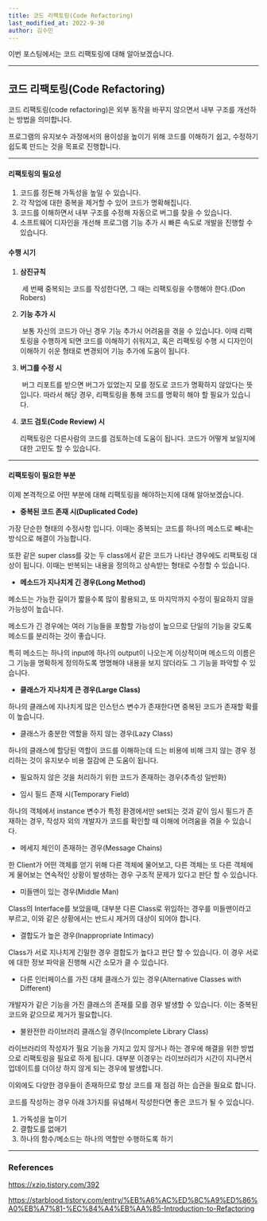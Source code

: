 ```yaml
---
title: 코드 리팩토링(Code Refactoring)
last_modified_at: 2022-9-30
author: 김수민
---
```


이번 포스팅에서는 코드 리팩토링에 대해 알아보겠습니다.

---

## 코드 리팩토링(Code Refactoring)

코드 리팩토링(code refactoring)은 외부 동작을 바꾸지 않으면서 내부 구조를 개선하는 방법을 의미합니다.

프로그램의 유지보수 과정에서의 용이성을 높이기 위해 코드를 이해하기 쉽고, 수정하기 쉽도록 만드는 것을 목표로 진행합니다.

---

#### 리팩토링의 필요성

1. 코드를 정돈해 가독성을 높일 수 있습니다.
2. 각 작업에 대한 중복을 제거할 수 있어 코드가 명확해집니다.
3. 코드를 이해하면서 내부 구조를 수정해 자동으로 버그를 찾을 수 있습니다. 
4. 소프트웨어 디자인을 개선해 프로그램 기능 추가 시 빠른 속도로 개발을 진행할 수 있습니다.



#### 수행 시기

1. **삼진규칙**

   ​	세 번째 중복되는 코드를 작성한다면, 그 때는 리팩토링을 수행해야 한다.(Don Robers)

2. **기능 추가 시**

   ​	보통 자신의 코드가 아닌 경우 기능 추가시 어려움을 겪을 수 있습니다. 이때 리팩토링을 수행하게 되면 코드를 이해하기 쉬워지고, 혹은 리팩토링 수행 시 디자인이 이해하기 쉬운 형태로 변경되어 기능 추가에 도움이 됩니다.

3. **버그를 수정 시**

   ​	버그 리포트를 받으면 버그가 있었는지 모를 정도로 코드가 명확하지 않았다는 뜻입니다. 따라서 해당 경우, 리팩토링을 통해 코드를 명확히 해야 할 필요가 있습니다.

4. **코드 검토(Code Review) 시**

   리팩토링은 다른사람의 코드를 검토하는데 도움이 됩니다. 코드가 어떻게 보일지에 대한 고민도 할 수 있습니다.

---

#### 리팩토링이 필요한 부분

이제 본격적으로 어떤 부분에 대해 리팩토링을 해야하는지에 대해 알아보겠습니다.

* **중복된 코드 존재 시(Duplicated Code)**

가장 단순한 형태의 수정사항 입니다. 이때는 중복되는 코드를 하나의 메소드로 빼내는 방식으로 해결이 가능합니다. 

또한 같은 super class를 갖는 두 class에서 같은 코드가 나타난 경우에도 리팩토링 대상이 됩니다. 이때는 반복되는 내용을 정의하고 상속받는 형태로 수정할 수 있습니다.



* **메소드가 지나치게 긴 경우(Long Method)**

메소드는 가능한 길이가 짧을수록 많이 활용되고, 또 마지막까지 수정이 필요하지 않을 가능성이 높습니다.

메소드가 긴 경우에는 여러 기능들을 포함할 가능성이 높으므로 단일의 기능을 갖도록 메소드를 분리하는 것이 좋습니다. 

특히 메소드는 하나의 input에 하나의 output이 나오는게 이상적이며 메소드의 이름은 그 기능을 명확하게 정의하도록 명명해야 내용을 보지 않더라도 그 기능을 파악할 수 있습니다.



* **클래스가 지나치게 큰 경우(Large Class)**

하나의 클래스에 지나치게 많은 인스턴스 변수가 존재한다면 중복된 코드가 존재할 확률이 높습니다.



* 클래스가 충분한 역할을 하지 않는 경우(Lazy Class)

하나의 클래스에 할당된 역할이 코드를 이해하는데 드는 비용에 비해 크지 않는 경우 정리하는 것이 유지보수 비용 절감에 큰 도움이 됩니다.



* 필요하지 않은 것을 처리하기 위한 코드가 존재하는 경우(추측성 일반화)

  

* 임시 필드 존재 시(Temporary Field)

하나의 객체에서 instance 변수가 특정 환경에서만 set되는 것과 같이 임시 필드가 존재하는 경우, 작성자 외의 개발자가 코드를 확인할 때 이해에 어려움을 겪을 수 있습니다.



* 메세지 체인이 존재하는 경우(Message Chains)

한 Client가 어떤 객체를 얻기 위해 다른 객체에 물어보고, 다른 객체는 또 다른 객체에게 물어보는 연속적인 상황이 발생하는 경우 구조적 문제가 있다고 판단 할 수 있습니다.



* 미들맨이 있는 경우(Middle Man)

Class의 Interface를 보았을때, 대부분 다른 Class로 위임하는 경우를 미들맨이라고 부르고, 이와 같은 상황에서는 반드시 제거의 대상이 되어야 합니다.



* 결합도가 높은 경우(Inappropriate Intimacy)

Class가 서로 지나치게 긴밀한 경우 결합도가 높다고 판단 할 수 있습니다. 이 경우 서로에 대한 정보 파악을 진행해 시간 소모가 클 수 있습니다.



* 다른 인터페이스를 가진 대체 클래스가 있는 경우(Alternative Classes with Different)

개발자가 같은 기능을 가진 클래스의 존재를 모를 경우 발생할 수 있습니다. 이는 중복된 코드와 같으므로 제거가 필요합니다.



* 불완전한 라이브러리 클래스일 경우(Incomplete Library Class)

라이브러리의 작성자가 필요 기능을 가지고 있지 않거나 하는 경우에 해결을 위한 방법으로 리팩토링을 필요로 하게 됩니다. 대부분 이경우는 라이브러리가 시간이 지나면서 업데이트를 더이상 하지 않게 되는 경우에 발생합니다.



이외에도 다양한 경우들이 존재하므로 항상 코드를 재 점검 하는 습관을 필요로 합니다.

코드를 작성하는 경우 아래 3가지를 유념해서 작성한다면 좋은 코드가 될 수 있습니다.

1. 가독성을 높이기
2. 결합도를 없애기
3. 하나의 함수/메소드는 하나의 역할만 수행하도록 하기



---

### References

https://xzio.tistory.com/392

https://starblood.tistory.com/entry/%EB%A6%AC%ED%8C%A9%ED%86%A0%EB%A7%81-%EC%84%A4%EB%AA%85-Introduction-to-Refactoring
